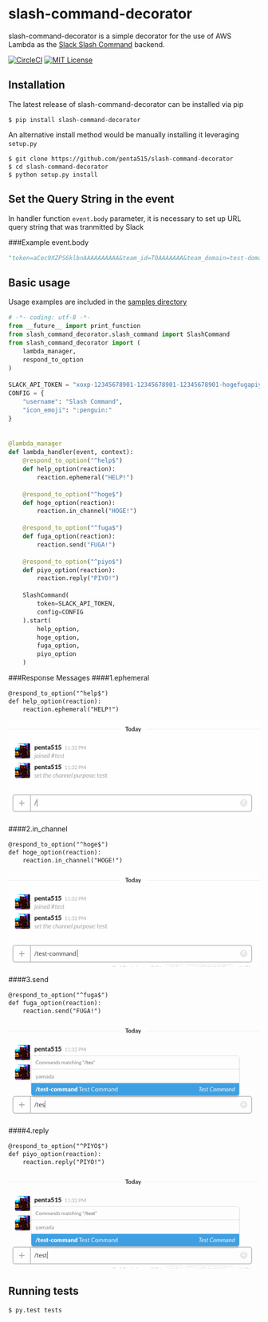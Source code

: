 # slash-command-decorator
slash-command-decorator is a simple decorator for the use of AWS Lambda as the [Slack Slash Command](https://api.slack.com/slash-commands) backend.

[![CircleCI](https://circleci.com/gh/penta515/slash-command-decorator.svg?style=svg)](https://circleci.com/gh/penta515/slash-command-decorator) [![MIT License](http://img.shields.io/badge/license-MIT-blue.svg?style=flat)](LICENSE) 

## Installation
The latest release of slash-command-decorator can be installed via pip

```
$ pip install slash-command-decorator
```

An alternative install method would be manually installing it leveraging `setup.py`

```
$ git clone https://github.com/penta515/slash-command-decorator
$ cd slash-command-decorator
$ python setup.py install
```

## Set the Query String in the event

In handler function `event.body` parameter, it is necessary to set up URL query string that was tranmitted by Slack 


###Example event.body

```python
"token=aCec9XZPS6klbnAAAAAAAAAA&team_id=T0AAAAAAA&team_domain=test-domain&channel_id=C0AAAAAAA&channel_name=general&user_id=U0AAAAAAA&user_name=hoge&command=%2Fcommand&text=hoge&response_url=https%3A%2F%2Fhooks.slack.com%2Fcommands%2FT0JQU92NA%2F1234567890%2Faaaaaaaaaaaaaaaaaaa"
```

## Basic usage
Usage examples are included in the [samples directory](https://google.co.jp)


```python
# -*- coding: utf-8 -*-
from __future__ import print_function
from slash_command_decorator.slash_command import SlashCommand
from slash_command_decorator import (
    lambda_manager,
    respond_to_option
)

SLACK_API_TOKEN = "xoxp-12345678901-12345678901-12345678901-hogefugapiyo"
CONFIG = {
    "username": "Slash Command",
    "icon_emoji": ":penguin:"
}


@lambda_manager
def lambda_handler(event, context):
    @respond_to_option("^help$")
    def help_option(reaction):
        reaction.ephemeral("HELP!")

    @respond_to_option("^hoge$")
    def hoge_option(reaction):
        reaction.in_channel("HOGE!")

    @respond_to_option("^fuga$")
    def fuga_option(reaction):
        reaction.send("FUGA!")

    @respond_to_option("^piyo$")
    def piyo_option(reaction):
        reaction.reply("PIYO!")

    SlashCommand(
        token=SLACK_API_TOKEN,
        config=CONFIG
    ).start(
        help_option,
        hoge_option,
        fuga_option,
        piyo_option
    )

```

###Response Messages
####1.ephemeral 
 
```
@respond_to_option("^help$")
def help_option(reaction):
    reaction.ephemeral("HELP!")
```

![ephemeral](https://github.com/penta515/slash-command-decorator/blob/develop/images/help.gif)

####2.in_channel

```
@respond_to_option("^hoge$")
def hoge_option(reaction):
    reaction.in_channel("HOGE!")
```

![in_channel](https://github.com/penta515/slash-command-decorator/blob/develop/images/hoge.gif)

####3.send

```
@respond_to_option("^fuga$")
def fuga_option(reaction):
    reaction.send("FUGA!")
```

![in_channel](https://github.com/penta515/slash-command-decorator/blob/develop/images/fuga.gif)

####4.reply

```
@respond_to_option("^PIYO$")
def piyo_option(reaction):
    reaction.reply("PIYO!")
```

![in_channel](https://github.com/penta515/slash-command-decorator/blob/develop/images/piyo.gif)

## Running tests

```
$ py.test tests
```

